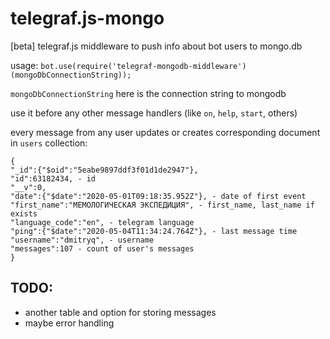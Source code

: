 # telegraf.js-mongo
[beta] telegraf.js middleware to push info about bot users to mongo.db

usage: `bot.use(require('telegraf-mongodb-middleware')(mongoDbConnectionString));`

`mongoDbConnectionString` here is the connection string to mongodb

use it before any other message handlers (like `on`, `help`, `start`, others)

every message from any user updates or creates corresponding document in `users` collection:
```
{
"_id":{"$oid":"5eabe9897ddf3f01d1de2947"},
"id":63182434, - id
"__v":0,
"date":{"$date":"2020-05-01T09:18:35.952Z"}, - date of first event
"first_name":"МЕМОЛОГИЧЕСКАЯ ЭКСПЕДИЦИЯ", - first_name, last_name if exists
"language_code":"en", - telegram language
"ping":{"$date":"2020-05-04T11:34:24.764Z"}, - last message time
"username":"dmitryq", - username
"messages":107 - count of user's messages
}
```

## TODO:
* another table and option for storing messages
* maybe error handling
